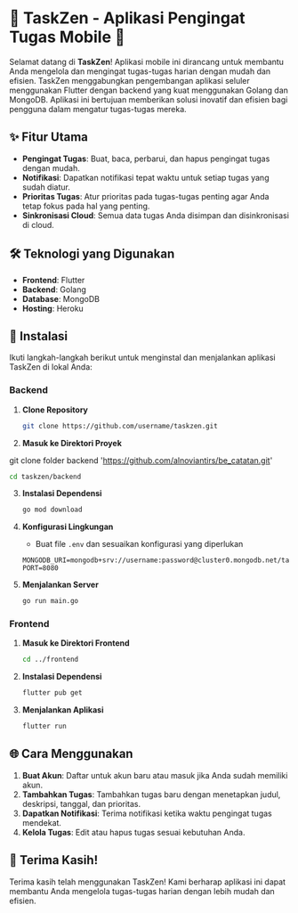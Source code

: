 # 📅 TaskZen - Aplikasi Pengingat Tugas Mobile 📅

Selamat datang di **TaskZen**! Aplikasi mobile ini dirancang untuk membantu Anda mengelola dan mengingat tugas-tugas harian dengan mudah dan efisien. TaskZen menggabungkan pengembangan aplikasi seluler menggunakan Flutter dengan backend yang kuat menggunakan Golang dan MongoDB. Aplikasi ini bertujuan memberikan solusi inovatif dan efisien bagi pengguna dalam mengatur tugas-tugas mereka.

## ✨ Fitur Utama

- **Pengingat Tugas**: Buat, baca, perbarui, dan hapus pengingat tugas dengan mudah.
- **Notifikasi**: Dapatkan notifikasi tepat waktu untuk setiap tugas yang sudah diatur.
- **Prioritas Tugas**: Atur prioritas pada tugas-tugas penting agar Anda tetap fokus pada hal yang penting.
- **Sinkronisasi Cloud**: Semua data tugas Anda disimpan dan disinkronisasi di cloud.

## 🛠️ Teknologi yang Digunakan

- **Frontend**: Flutter
- **Backend**: Golang
- **Database**: MongoDB
- **Hosting**: Heroku

## 🚀 Instalasi

Ikuti langkah-langkah berikut untuk menginstal dan menjalankan aplikasi TaskZen di lokal Anda:

### Backend

1. **Clone Repository**

   ```bash
   git clone https://github.com/username/taskzen.git
   ```

2. **Masuk ke Direktori Proyek**

git clone folder backend 'https://github.com/alnoviantirs/be_catatan.git'

```bash
cd taskzen/backend
```

3. **Instalasi Dependensi**

   ```bash
   go mod download
   ```

4. **Konfigurasi Lingkungan**

   - Buat file `.env` dan sesuaikan konfigurasi yang diperlukan

   ```env
   MONGODB_URI=mongodb+srv://username:password@cluster0.mongodb.net/taskzen
   PORT=8080
   ```

5. **Menjalankan Server**
   ```bash
   go run main.go
   ```

### Frontend

1. **Masuk ke Direktori Frontend**

   ```bash
   cd ../frontend
   ```

2. **Instalasi Dependensi**

   ```bash
   flutter pub get
   ```

3. **Menjalankan Aplikasi**
   ```bash
   flutter run
   ```

## 🌐 Cara Menggunakan

1. **Buat Akun**: Daftar untuk akun baru atau masuk jika Anda sudah memiliki akun.
2. **Tambahkan Tugas**: Tambahkan tugas baru dengan menetapkan judul, deskripsi, tanggal, dan prioritas.
3. **Dapatkan Notifikasi**: Terima notifikasi ketika waktu pengingat tugas mendekat.
4. **Kelola Tugas**: Edit atau hapus tugas sesuai kebutuhan Anda.

## 🎉 Terima Kasih!

Terima kasih telah menggunakan TaskZen! Kami berharap aplikasi ini dapat membantu Anda mengelola tugas-tugas harian dengan lebih mudah dan efisien.

